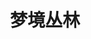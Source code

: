 ---
title: "梦境丛林"
description: "丛林的睡梦里午夜不再回来，叶子在风中长长久久漂浮"
featured_image: '/images/The-Dream-Rousseau-Henri-1910.jpg'
---